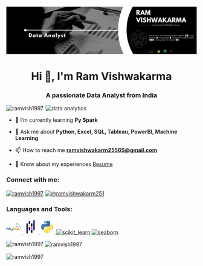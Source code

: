 ![logo](https://github.com/RamVish1997/RamVish1997/blob/main/Black%20%26%20White%20Modern%20Minimalist%20Data%20Analyst%20LinkedIn%20Banner.png)

<h1 align="center">Hi 👋, I'm Ram Vishwakarma</h1>
<h3 align="center">A passionate Data Analyst from India</h3>



<img align="right" alt = "data analytics" width = "400" src = "https://marketbusinessnews.com/wp-content/uploads/2020/10/1-Predictive-Analytics-GIF-for-article.gif">

<p align="left"> <img src="https://komarev.com/ghpvc/?username=ramvish1997&label=Profile%20views&color=0e75b6&style=flat" alt="ramvish1997" /> </p>

- 🌱 I’m currently learning **Py Spark**

- 💬 Ask me about **Python, Excel, SQL, Tableau, PowerBI, Machine Learning**

- 📫 How to reach me **ramvishwakarm25565@gmail.com**

- 📄 Know about my experiences [Resume](https://drive.google.com/file/d/1Kt-VL43BxNQQM4efU12t90-rBhjP0chP/view?usp=sharing)

<h3 align="left">Connect with me:</h3>
<p align="left">
<a href="https://linkedin.com/in/ramvish1997" target="blank"><img align="center" src="https://raw.githubusercontent.com/rahuldkjain/github-profile-readme-generator/master/src/images/icons/Social/linked-in-alt.svg" alt="ramvish1997" height="30" width="40" /></a>
<a href="https://www.hackerrank.com/@ramvishwakarm251" target="blank"><img align="center" src="https://raw.githubusercontent.com/rahuldkjain/github-profile-readme-generator/master/src/images/icons/Social/hackerrank.svg" alt="@ramvishwakarm251" height="30" width="40" /></a>
</p>

<h3 align="left">Languages and Tools:</h3>
<p align="left"> <a href="https://www.mysql.com/" target="_blank" rel="noreferrer"> <img src="https://raw.githubusercontent.com/devicons/devicon/master/icons/mysql/mysql-original-wordmark.svg" alt="mysql" width="40" height="40"/> </a> <a href="https://pandas.pydata.org/" target="_blank" rel="noreferrer"> <img src="https://raw.githubusercontent.com/devicons/devicon/2ae2a900d2f041da66e950e4d48052658d850630/icons/pandas/pandas-original.svg" alt="pandas" width="40" height="40"/> </a> <a href="https://www.python.org" target="_blank" rel="noreferrer"> <img src="https://raw.githubusercontent.com/devicons/devicon/master/icons/python/python-original.svg" alt="python" width="40" height="40"/> </a> <a href="https://scikit-learn.org/" target="_blank" rel="noreferrer"> <img src="https://upload.wikimedia.org/wikipedia/commons/0/05/Scikit_learn_logo_small.svg" alt="scikit_learn" width="40" height="40"/> </a> <a href="https://seaborn.pydata.org/" target="_blank" rel="noreferrer"> <img src="https://seaborn.pydata.org/_images/logo-mark-lightbg.svg" alt="seaborn" width="40" height="40"/> </a> </p>

<p><img align="left" src="https://github-readme-stats.vercel.app/api/top-langs?username=ramvish1997&show_icons=true&locale=en&layout=compact" alt="ramvish1997" /></p>

<p>&nbsp;<img align="center" src="https://github-readme-stats.vercel.app/api?username=ramvish1997&show_icons=true&locale=en" alt="ramvish1997" /></p>

<p><img align="center" src="https://github-readme-streak-stats.herokuapp.com/?user=ramvish1997&" alt="ramvish1997" /></p>
